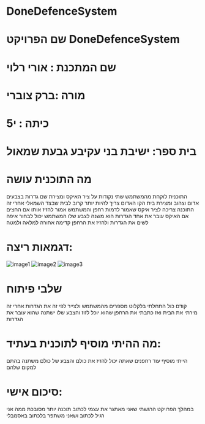 # DoneDefenceSystem

   
# שם הפרויקט DoneDefenceSystem
# שם המתכנת : אורי רלוי
# מורה :ברק צוברי 
# כיתה : י5
# בית ספר: ישיבת בני עקיבע גבעת שמאול 
# מה התוכנית עושה 
התוכנית לוקחת מהמשתמש שתי נקודות על ציר האיקס ומצירת שם גדרות בצבעים אדום וצהוב ומצירת בית הקו האדום צריך להיות יותר קרוב לבית שבצד השמאלי אחרי זה התוכנה צריכה לציר איקס שאמור לדמות רחפן והמשתמש אמור להזיז אותו אם החצים אם האיקס עובר את אחד הגדרות הוא משנה לצבע שלו המשתמש יכול לבחור איפה לשים את הגדרות ולהזיז את הרחפן קדימה אחורה למלאה ולמטה 


# דגמאות ריצה:
![image1](https://github.com/baraksu/DoneDefenceSystem/assets/87480521/a5e688cd-aaee-4b04-bc23-dba9768bc76d)
![image2](https://github.com/baraksu/DoneDefenceSystem/assets/87480521/2d9f077b-a3b0-43dd-ad2c-4d255dcfc569)
![image3](https://github.com/baraksu/DoneDefenceSystem/assets/87480521/1fa477d3-0278-44cf-986b-425fdad49de8)


# שלבי פיתוח
קודם כול התחלתי בלקלוט מספרים מהמשתמש ולצייר לפי זה את הגדרות אחרי זה מירתי את הבית ואז כתבתי את הרחפן שהוא יוכל לזוז והצבע שלו ישתנה שהוא עובר את הגדרות
# מה ההיתי מוסיף לתוכנית בעתיד: 
הייתי מוסיף עוד רחפנים שאתה יכול להזיז את כולם והצבע של כולם משתנה בהתם למקום שלהם
# סיכום אישי: 
במהלך הפרויקט הרגשתי שאני מאתגר את עצמי לכתוב תוכנה יותר מסובכת ממה אני רגיל לכתוב ושאני משתפר בלכתוב באסמבלי 
